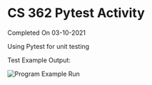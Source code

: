 # CS 362 Pytest Activity
Completed On 03-10-2021

Using Pytest for unit testing

Test Example Output:

![Program Example Run](https://github.com/ConnerFosterCS/In-class-activity-Continuous-Integration/blob/main/pytest%20output.PNG)
